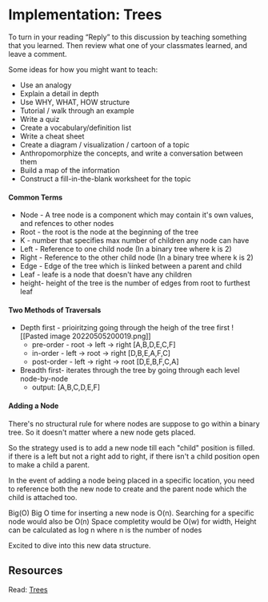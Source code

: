 # Implementation: Trees

To turn in your reading “Reply” to this discussion by teaching something that you learned. Then review what one of your classmates learned, and leave a comment.

Some ideas for how you might want to teach:

* Use an analogy
* Explain a detail in depth
* Use WHY, WHAT, HOW structure
* Tutorial / walk through an example
* Write a quiz
* Create a vocabulary/definition list
* Write a cheat sheet
* Create a diagram / visualization / cartoon of a topic
* Anthropomorphize the concepts, and write a conversation between them
* Build a map of the information
* Construct a fill-in-the-blank worksheet for the topic

#### Common Terms
* Node - A tree node is a component which may contain it's own values, and refences to other nodes
* Root - the root is the node at the beginning of the tree
* K - number that specifies max number of children any node can have
* Left - Reference to one child node (In a binary tree where k is 2)
* Right - Reference to the other child node (In a binary tree where k is 2)
* Edge - Edge of the tree which is liinked between a parent and child
* Leaf - leafe is a node that doesn't have any children
* height- height of the tree is the number of edges from root to furthest leaf

#### Two Methods of Traversals
* Depth first - prioiritzing going through the heigh of the tree first
	![[Pasted image 20220505200019.png]]
	* pre-order - root -> left -> right [A,B,D,E,C,F]
	* in-order - left -> root -> right [D,B,E,A,F,C]
	* post-order - left -> right -> root [D,E,B,F,C,A]
* Breadth first- iterates through the tree by going through each level node-by-node
	* output: [A,B,C,D,E,F]

#### Adding a Node
There's no structural rule for where nodes are suppose to go within a binary tree. So it doesn't matter where a new node gets placed. 

So the strategy used is to add a new node till each "child" position is filled. if there is a left but not a right add to right, if there isn't a child position open to make a child a parent. 

In the event of adding a node being placed in a specific location, you need to reference both the new node to create and the parent node which the child is attached too.

Big(O)
Big O time for inserting a new node is O(n). 
Searching for a specific node would also be O(n)
Space completity would be O(w) for width, 
Height can be calculated as log n where n is the number of nodes 

Excited to dive into this new data structure. 

## Resources

Read: [Trees](https://codefellows.github.io/common_curriculum/data_structures_and_algorithms/Code_401/class-15/resources/Trees.html)